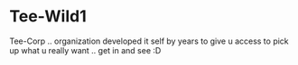 # Tee-Wild1
Tee-Corp .. organization developed it self by years to give u access to pick up what u really want .. get in and see :D    
